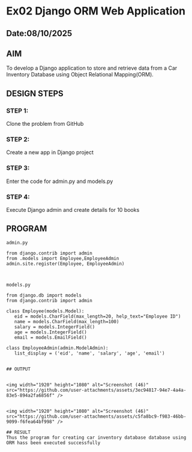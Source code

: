 # Ex02 Django ORM Web Application
## Date:08/10/2025 

## AIM
To develop a Django application to store and retrieve data from a Car Inventory Database using Object Relational Mapping(ORM).

## DESIGN STEPS

### STEP 1:
Clone the problem from GitHub

### STEP 2:
Create a new app in Django project

### STEP 3:
Enter the code for admin.py and models.py

### STEP 4:
Execute Django admin and create details for 10 books

## PROGRAM
 
 ```
 admin.py

 from django.contrib import admin
from .models import Employee,EmployeeAdmin
admin.site.register(Employee, EmployeeAdmin)



models.py

from django.db import models
from django.contrib import admin

class Employee(models.Model):
    eid = models.CharField(max_length=20, help_text="Employee ID")
    name = models.CharField(max_length=100)
    salary = models.IntegerField()
    age = models.IntegerField()
    email = models.EmailField()

class EmployeeAdmin(admin.ModelAdmin):
    list_display = ('eid', 'name', 'salary', 'age', 'email')


## OUTPUT


<img width="1920" height="1080" alt="Screenshot (46)" src="https://github.com/user-attachments/assets/3ec94817-94e7-4a4a-83e5-894a2fa6856f" />


<img width="1920" height="1080" alt="Screenshot (46)" src="https://github.com/user-attachments/assets/c5fa8bc9-f983-46bb-9099-f6fea64bf998" />

## RESULT
Thus the program for creating car inventory database database using ORM hass been executed successfully
